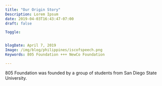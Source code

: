 ```yaml
---
title: "Our Origin Story"
Description: Lorem Ipsum
date: 2019-04-03T16:43:47-07:00
draft: false

Toggle: 


blogDate: April 7, 2019
Image: /img/blog/philippines/iscofspeech.png
Keywords: 805 Foundation +++ NewCo Foundation

---
```




805 Foundation was founded by a group of students from San Diego State University.
